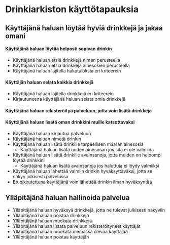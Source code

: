 # Drinkiarkiston käyttötapauksia

## Käyttäjänä haluan löytää hyviä drinkkejä ja jakaa omani

#### Käyttäjänä haluan löytää helposti sopivan drinkin
* Käyttäjänä haluan etsiä drinkkejä nimen perusteella
* Käyttäjänä haluan etsiä drinkkejä ainesosien perusteella
* Käyttäjänä haluan lajitella hakutuloksia eri kriteerein 

#### Käyttäjän haluan selata kaikkia drinkkejä
* Käyttäjänä haluan lajitella drinkkejä eri kriteerein
* Kirjautuneena käyttäjänä haluan selata omia drinkkejä

#### Käyttäjänä haluan rekisteröityä palveluun, jotta voin lisätä drinkkejä 

#### Käyttäjänä haluan lisätä oman drinkkini muille katsottavaksi
* Käyttäjänä haluan kirjautua palveluun 
* Käyttäjänä haluan nimetä drinkin
* Käyttäjänä haluan lisätä drinkille tarpeellisen määrän ainesosia
    * Käyttäjänä haluan lisätä uuden ainesosan jos sitä ei ole valmiina
* Käyttäjänä haluan lisätä drinkille avainsanoja, jotta muiden on helpompi löytää drinkkini	
    * Käyttäjänä haluan lisätä avainsanoja jos haluttuja ei löydy valmiiksi
* Käyttäjänä haluan lähettää valmiin drinkin hyväksyttäväksi, jotta se näkyy julkisesti palvelussa
* Etuoikeutettuna käyttäjänä voin lähettää drinkin ilman hyväksyntää

## Ylläpitäjänä haluan hallinoida palvelua
* Ylläpitäjänä haluan hyväksyä drinkkejä, jotta ne tulevat julkisesti näkyviin
* Ylläpitäjänä haluan poistaa drinkkejä
* Ylläpitäjänä haluan muokata drinkkejä
* Ylläpitäjänä haluan listata palveluun rekisteröityneet käyttäjät
* Ylläpitäjänä haluan muokata olemassa olevaa käyttäjää
* Ylläpitäjänä haluan poistaa käyttäjän